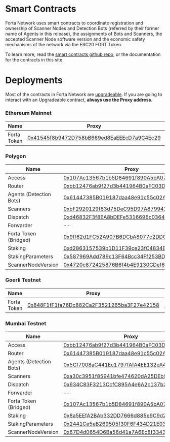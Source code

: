 # Smart Contracts


Forta Network uses smart contracts to coordinate registration and ownership of Scanner Nodes and Detection Bots (referred by their former name of Agents in this release), the assignments of Bots and Scanners, the accepted Scanner Node software version and the economic safety mechanisms of the network via the ERC20 FORT Token.

To learn more, read the [smart contracts github repo](https://github.com/forta-protocol/forta-contracts), or the documentation for the contracts in this site.


# Deployments

Most of the contracts in Forta Network are [upgradeable](https://docs.openzeppelin.com/contracts/4.x/upgradeable).
If you are going to interact with an Upgradeable contract, **always use the Proxy address**.


### Ethereum Mainnet

| Name | Proxy | Implementation |
| -- | -- | -- |
| Forta Token | [0x41545f8b9472D758bB669ed8EaEEEcD7a9C4Ec29](https://etherscan.io/address/0x41545f8b9472D758bB669ed8EaEEEcD7a9C4Ec29) | [0x587969Add789c13F64Bcc34Ff253BD9BFB78f38a](https://etherscan.io/address/0x587969Add789c13F64Bcc34Ff253BD9BFB78f38a) |


### Polygon

| Name | Proxy | Implementation |
| ----- | ----- | -------------- |
| Access | [0x107Ac13567b1b5D84691f890A5bA07EdaE1a11c3](https://polygonscan.com/address/0x107Ac13567b1b5D84691f890A5bA07EdaE1a11c3) | [0xd60D162c3335eB3EC4BEcA9F97218FAa4839f007](https://polygonscan.com/address/0xd60D162c3335eB3EC4BEcA9F97218FAa4839f007) |
| Router | [0xbb12476ab9f27d3b441964B0aFC03D14a82e1D64](https://polygonscan.com/address/0xbb12476ab9f27d3b441964B0aFC03D14a82e1D64) | [0x200Daf0a67B91bda59B57d436a3538E60C87c381](https://polygonscan.com/address/0x200Daf0a67B91bda59B57d436a3538E60C87c381) |
| Agents (Detection Bots) | [0x61447385B019187daa48e91c55c02AF1F1f3F863](https://polygonscan.com/address/0x61447385B019187daa48e91c55c02AF1F1f3F863) | [0x2194564d6ea21bf03c057977A85b64D757596332](https://polygonscan.com/address/0x2194564d6ea21bf03c057977A85b64D757596332) |
| Scanners | [0xbF2920129f83d75DeC95D97A879942cCe3DcD387](https://polygonscan.com/address/0xbF2920129f83d75DeC95D97A879942cCe3DcD387) | [0x6083aeF817EDC5835d47290534e06dc5c51411b1](https://polygonscan.com/address/0x6083aeF817EDC5835d47290534e06dc5c51411b1) |
| Dispatch | [0xd46832F3f8EA8bDEFe5316696c0364F01b31a573](https://polygonscan.com/address/0xd46832F3f8EA8bDEFe5316696c0364F01b31a573) | [0xCF68cEEfa02Da937a5Ac65B26Bcc9255e0D6fA88](https://polygonscan.com/address/0xCF68cEEfa02Da937a5Ac65B26Bcc9255e0D6fA88) |
| Forwarder | -- | [0x356A8ee5D3bCc183c2c7853F11D19f4C7622396F](https://polygonscan.com/address/0x356A8ee5D3bCc183c2c7853F11D19f4C7622396F) |
| Forta Token (Bridged) | [0x9ff62d1FC52A907B6DCbA8077c2DDCA6E6a9d3e1](https://polygonscan.com/address/0x9ff62d1FC52A907B6DCbA8077c2DDCA6E6a9d3e1) | [0xdEc964c65B265F038b07a6524598498b3Deb0e51](https://polygonscan.com/address/0xdEc964c65B265F038b07a6524598498b3Deb0e51) |
| Staking | [0xd2863157539b1D11F39ce23fC4834B62082F6874](https://polygonscan.com/address/0xd2863157539b1D11F39ce23fC4834B62082F6874) | [0x355e16B4874A1559529229F2A2c40f026c7b816a](https://polygonscan.com/address/0x355e16B4874A1559529229F2A2c40f026c7b816a) |
| StakingParameters | [0x587969Add789c13F64Bcc34Ff253BD9BFB78f38a](https://polygonscan.com/address/0x587969Add789c13F64Bcc34Ff253BD9BFB78f38a) | [0xa2c0D02AE91ACb1517958de05513379d0C601358](https://polygonscan.com/address/0xa2c0D02AE91ACb1517958de05513379d0C601358) |
| ScannerNodeVersion | [0x4720c872425876B6f4b4E9130CDef667aDE553b2](https://polygonscan.com/address/0x4720c872425876B6f4b4E9130CDef667aDE553b2) | [0x58BB8Cb8C21032A23EB6ECC99430F0CEEE29B10b](https://polygonscan.com/address/0x58BB8Cb8C21032A23EB6ECC99430F0CEEE29B10b) |



### Goerli Testnet

| Name | Proxy | Implementation |
| -- | -- | -- |
| Forta Token | [0x848F1fF1fa76Dc882Ca2F3521265ba3F27e42158](https://goerli.etherscan.io/address/0x848f1ff1fa76dc882ca2f3521265ba3f27e42158) | [0x1b8CCBf5E8dBE1599905349E24b92a61175F9A10](https://goerli.etherscan.io/address/0x1b8CCBf5E8dBE1599905349E24b92a61175F9A10) |


### Mumbai Testnet

| Name | Proxy | Implementation |
| ----- | ----- | -------------- |
| Access | [0xbb12476ab9f27d3b441964B0aFC03D14a82e1D64](https://mumbai.polygonscan.com/address/0xbb12476ab9f27d3b441964B0aFC03D14a82e1D64) | [0xDCFC2E4037a5d5524A957D7771C6Fd328f1D8ECE](https://mumbai.polygonscan.com/address/0xDCFC2E4037a5d5524A957D7771C6Fd328f1D8ECE) |
| Router | [0x61447385B019187daa48e91c55c02AF1F1f3F863](https://mumbai.polygonscan.com/address/0x61447385B019187daa48e91c55c02AF1F1f3F863) | [0x4b3857DD81424c2BCdD338C5B2D2d9a287642c64](https://mumbai.polygonscan.com/address/0x4b3857DD81424c2BCdD338C5B2D2d9a287642c64) |
| Agents (Detection Bots) | [0x5Cf7008aC441Ec1797fAfA4EE132eA4277E9239B](https://mumbai.polygonscan.com/address/0x5Cf7008aC441Ec1797fAfA4EE132eA4277E9239B) | [0x3db7d890640957CCeeAA5411675fDfd678AC187d](https://mumbai.polygonscan.com/address/0x3db7d890640957CCeeAA5411675fDfd678AC187d) |
| Scanners | [0xa30c3951f85941bfe474620dA25DEb90283C99D7](https://mumbai.polygonscan.com/address/0xa30c3951f85941bfe474620dA25DEb90283C99D7) | [0x9A97d4f5f4711c2d629DA4D8Be072700eF15cb3e](https://mumbai.polygonscan.com/address/0x9A97d4f5f4711c2d629DA4D8Be072700eF15cb3e) |
| Dispatch | [0x634C83F3213CcfC895A4e6A2c137b2B572fa64ad](https://mumbai.polygonscan.com/address/0x634C83F3213CcfC895A4e6A2c137b2B572fa64ad) | [0x20b89b26a92Fb40536a27770BA03fd65ad7124eC](https://mumbai.polygonscan.com/address/0x20b89b26a92Fb40536a27770BA03fd65ad7124eC) |
| Forwarder | -- | [0x4E29Cea6D64be860f5eAba110686DcB585f393D6](https://mumbai.polygonscan.com/address/0x4E29Cea6D64be860f5eAba110686DcB585f393D6) |
| Forta Token (Bridged) | [0x107Ac13567b1b5D84691f890A5bA07EdaE1a11c3](https://mumbai.polygonscan.com/address/0x107Ac13567b1b5D84691f890A5bA07EdaE1a11c3) | [0x21b1b0f8e9182c92c2a81f43f305ce25994d9d57](https://mumbai.polygonscan.com/address/0x21b1b0f8e9182c92c2a81f43f305ce25994d9d57) |
| Staking | [0x8a5EEfA2BAb332DD7666d885e9C9d2775221EB1c](https://mumbai.polygonscan.com/address/0x8a5EEfA2BAb332DD7666d885e9C9d2775221EB1c) | [0x46DF428Fe81441468308D6dBa54f2c4D6C98fd51](https://mumbai.polygonscan.com/address/0x46DF428Fe81441468308D6dBa54f2c4D6C98fd51) |
| StakingParameters | [0x2441Ce5eB269505f30F6F434D21E039438aaC342](https://mumbai.polygonscan.com/address/0x2441Ce5eB269505f30F6F434D21E039438aaC342) | [0x1837CF2B32B25B6dDb4d8D004B3DC423d1d72243](https://mumbai.polygonscan.com/address/0x1837CF2B32B25B6dDb4d8D004B3DC423d1d72243) |
| ScannerNodeVersion | [0x67D4d0654D6Ba56d41a7A6Ec8f33430c3d778201](https://mumbai.polygonscan.com/address/0x67D4d0654D6Ba56d41a7A6Ec8f33430c3d778201) | [0x627Baa46bAC06e6E61E237C9bCCf8d0ec9eA165D](https://mumbai.polygonscan.com/address/0x627Baa46bAC06e6E61E237C9bCCf8d0ec9eA165D) |

